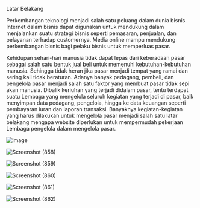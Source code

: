 Latar Belakang

Perkembangan teknologi menjadi salah satu peluang dalam dunia bisnis. Internet dalam bisnis dapat digunakan untuk mendukung dalam menjalankan suatu strategi bisnis seperti pemasaran, penjualan, dan pelayanan terhadap customernya. Media online mampu mendukung perkembangan bisnis bagi pelaku bisnis untuk memperluas pasar.

Kehidupan sehari-hari manusia tidak dapat lepas dari keberadaan pasar sebagai salah satu bentuk jual beli untuk memenuhi kebutuhan-kebutuhan manusia. Sehingga tidak heran jika pasar menjadi tempat yang ramai dan sering kali tidak beraturan. Adanya banyak pedagang, pembeli, dan pengelola pasar menjadi salah satu faktor yang membuat pasar tidak sepi akan manusia. Dibalik keriuhan yang terjadi didalam pasar, tentu terdapat suatu Lembaga yang mengelola seluruh kegiatan yang terjadi di pasar, baik menyimpan data pedagang, pengelola, hingga ke data keuangan seperti pembayaran iuran dan laporan transaksi. Banyaknya kegiatan-kegiatan yang harus dilakukan untuk mengelola pasar menjadi salah satu latar belakang mengapa website diperlukan untuk mempermudah pekerjaan Lembaga pengelola dalam mengelola pasar.

![image](https://user-images.githubusercontent.com/102213869/210163473-abfb9ce4-363f-4d0a-888b-cc3ececbea46.png)


![Screenshot (858)](https://user-images.githubusercontent.com/102213869/210163290-3c470ff7-daaf-4bac-bdef-a3295be50e78.png)

![Screenshot (859)](https://user-images.githubusercontent.com/102213869/210163313-a92ebcbe-0204-4f40-948d-dc3f21f3e35f.png)

![Screenshot (860)](https://user-images.githubusercontent.com/102213869/210163419-30e72b13-93cc-4ea0-825d-52cebe933684.png)

![Screenshot (861)](https://user-images.githubusercontent.com/102213869/210163424-34953659-eca9-4549-972e-9ffd686dfc97.png)

![Screenshot (862)](https://user-images.githubusercontent.com/102213869/210163430-e6b29481-b025-4dc7-9518-2e21f9ca194c.png)
 
